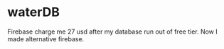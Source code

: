 # waterDB
Firebase charge me 27 usd after my database run out of free tier. Now I made alternative firebase.
